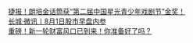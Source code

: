   
[捷报！朗培金话筒获“第二届中国星光青少年戏剧节”金奖！](http://www.dianyue.me/archives/283/rirdq5zhlegw3dha/)  
[长城·微讯丨8月1日股市早盘内参](http://www.dianyue.me/archives/753/7co47a3mxwkvg54a/)  
[重磅！新一轮财富风口已到来！你准备好了吗？](http://www.dianyue.me/archives/667/js4ipz9nmb8bypel/)